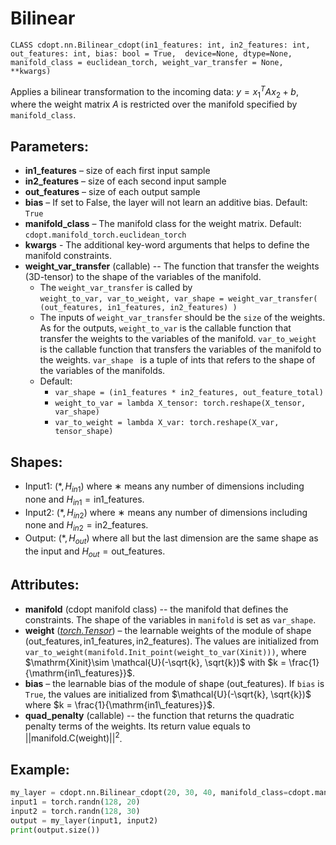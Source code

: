 # Bilinear

`CLASS cdopt.nn.Bilinear_cdopt(in1_features: int, in2_features: int, out_features: int, bias: bool = True, 
       device=None, dtype=None, manifold_class = euclidean_torch, weight_var_transfer = None, **kwargs)`

Applies a bilinear transformation to the incoming data: $y = x_1^T A x_2 + b$, where the weight matrix $A$ is restricted over the manifold specified by `manifold_class`. 



## Parameters:

- **in1_features** – size of each first input sample
- **in2_features** – size of each second input sample
- **out_features** – size of each output sample
- **bias** – If set to False, the layer will not learn an additive bias. Default: `True`
- **manifold_class** – The manifold class for the weight matrix. Default: `cdopt.manifold_torch.euclidean_torch`
- **kwargs** - The additional key-word arguments that helps to define the manifold constraints. 
- **weight_var_transfer** (callable) -- The function that transfer the weights (3D-tensor) to the shape of the variables of the manifold.   
  - The `weight_var_transfer` is called by  
    `weight_to_var, var_to_weight, var_shape = weight_var_transfer( (out_features, in1_features, in2_features) )`
  - The inputs of `weight_var_transfer` should be the `size` of the weights. As for the outputs, `weight_to_var` is the callable function that transfer the weights to the variables of the manifold. `var_to_weight` is the callable function that transfers the variables of the manifold to the weights. `var_shape ` is a tuple of ints that refers to the shape of the variables of the manifolds. 
  - Default: 
    - `var_shape = (in1_features * in2_features, out_feature_total)`
    - `weight_to_var = lambda X_tensor: torch.reshape(X_tensor, var_shape)`
    - `var_to_weight = lambda X_var: torch.reshape(X_var, tensor_shape)`





## Shapes:

- Input1: $(*, H_{in1})$ where $∗$ means any number of dimensions including none and $H_{in1} = \mathrm{in1\_features}$.
- Input2: $(*, H_{in2})$ where $∗$ means any number of dimensions including none and $H_{in2} = \mathrm{in2\_features}$.
- Output: $(*, H_{out})$ where all but the last dimension are the same shape as the input and $H_{out} = \mathrm{out\_features}$.



## Attributes:

- **manifold** (cdopt manifold class) -- the manifold that defines the constraints.  The shape of the variables in `manifold` is set as `var_shape`. 
- **weight** ([*torch.Tensor*](https://pytorch.org/docs/stable/tensors.html#torch.Tensor)) – the learnable weights of the module of shape $(\mathrm{out\_features}, \mathrm{in1\_features}, \mathrm{in2\_features})$. The values are initialized from `var_to_weight(manifold.Init_point(weight_to_var(Xinit)))`, where $\mathrm{Xinit}\sim \mathcal{U}(-\sqrt{k}, \sqrt{k})$ with $k = \frac{1}{\mathrm{in1\_features}}$. 
- **bias** – the learnable bias of the module of shape $(\mathrm{out\_features})$. If `bias` is `True`, the values are initialized from $\mathcal{U}(-\sqrt{k}, \sqrt{k})$ where $k = \frac{1}{\mathrm{in1\_features}}$.
- **quad_penalty** (callable) -- the function that returns the quadratic penalty terms of the weights. Its return value equals to $||\mathrm{manifold.C}(\mathrm{weight})||^2$. 





## Example:

```python
my_layer = cdopt.nn.Bilinear_cdopt(20, 30, 40, manifold_class=cdopt.manifold_torch.sphere_torch)
input1 = torch.randn(128, 20)
input2 = torch.randn(128, 30)
output = my_layer(input1, input2)
print(output.size())
```


